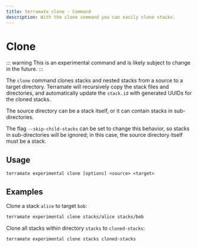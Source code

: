 ```yaml
---
title: terramate clone - Command
description: With the clone command you can easily clone stacks.
---
```


# Clone

::: warning
This is an experimental command and is likely subject to change in the future.
:::

The `clone` command clones stacks and nested stacks from a source to a target directory. Terramate will recursively copy the stack
files and directories, and automatically update the `stack.id` with generated UUIDs for the cloned stacks.

The source directory can be a stack itself, or it can contain stacks in sub-directories.

The flag `--skip-child-stacks` can be set to change this behavior, so stacks in sub-directories will be ignored;
in this case, the source directory itself must be a stack.

## Usage

`terramate experimental clone [options] <source> <target>`

## Examples

Clone a stack `alice` to target `bob`:

```bash
terramate experimental clone stacks/alice stacks/bob
```

Clone all stacks within directory `stacks` to `cloned-stacks`:

```bash
terramate experimental clone stacks cloned-stacks
```

